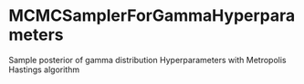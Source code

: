 # MCMCSamplerForGammaHyperparameters
Sample posterior of gamma distribution Hyperparameters with Metropolis Hastings algorithm
